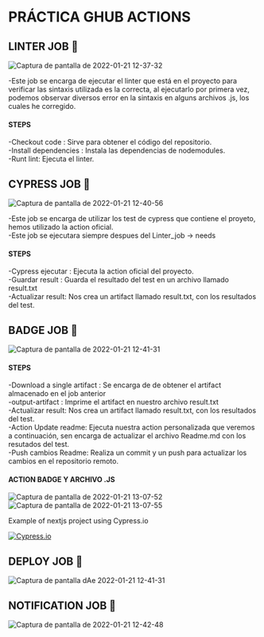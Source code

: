 


# PRÁCTICA GHUB ACTIONS




## LINTER JOB 🚀
![Captura de pantalla de 2022-01-21 12-37-32](https://user-images.githubusercontent.com/62066419/150520890-574ba131-1e20-43a0-be18-6deb3def4f6c.png)

-Este job se encarga de ejecutar el linter que está en el proyecto para verificar las sintaxis utilizada es la correcta, al ejecutarlo por primera vez, podemos observar diversos error en la sintaxis en alguns archivos .js, los cuales he corregido.

#### STEPS

-Checkout code : Sirve para obtener el código del repositorio.<br>
-Install dependencies : Instala las dependencias de nodemodules.<br>
-Runt lint: Ejecuta el linter.


## CYPRESS JOB 🚀
![Captura de pantalla de 2022-01-21 12-40-56](https://user-images.githubusercontent.com/62066419/150521600-d3f1b3ff-ee25-40d9-a2ad-394a4acc09a5.png)

-Este job se encarga de utilizar los test de cypress que contiene el proyeto, hemos utilizado la action oficial.<br>
-Este job se ejecutara siempre despues del Linter_job -> needs

#### STEPS

-Cypress ejecutar : Ejecuta la action oficial del proyecto.<br>
-Guardar result : Guarda el resultado del test en un archivo llamado result.txt<br>
-Actualizar result: Nos crea un artifact llamado result.txt, con los resultados del test.



## BADGE JOB 🚀

![Captura de pantalla de 2022-01-21 12-41-31](https://user-images.githubusercontent.com/62066419/150521641-814c7ef4-bb63-4138-ac48-e91b43b83447.png)


#### STEPS

-Download a single artifact : Se encarga de de obtener el artifact almacenado en el job anterior<br>
-output-artifact : Imprime el artifact en nuestro archivo result.txt<br>
-Actualizar result: Nos crea un artifact llamado result.txt, con los resultados del test.<br>
-Action Update readme: Ejecuta nuestra action personalizada que veremos a continuación, sen encarga de actualizar el archivo Readme.md con los resutados del test.<br>
-Push cambios Readme: Realiza un commit y un push para actualizar los cambios en el repositorio remoto.

#### ACTION BADGE Y ARCHIVO .JS
![Captura de pantalla de 2022-01-21 13-07-52](https://user-images.githubusercontent.com/62066419/150524752-95d2c900-3e21-4f2f-ae0c-6178b7ce0a2a.png)
![Captura de pantalla de 2022-01-21 13-07-55](https://user-images.githubusercontent.com/62066419/150524766-71d11c7b-9ff3-4a82-ba7b-6a6d8b6f0678.png)



Example of nextjs project using Cypress.io

<!---Start place for the badge -->
[![Cypress.io](https://img.shields.io/badge/tested%20with-Cypress-04C38E.svg)](https://www.cypress.io/)

<!---End place for the badge -->

## DEPLOY JOB 🚀

![Captura de pantalla dAe 2022-01-21 12-41-31](https://user-images.githubusercontent.com/62066419/150521657-d5ff1231-3732-4ddd-bff4-7e8adcd6e70c.png)


## NOTIFICATION JOB 🚀

![Captura de pantalla de 2022-01-21 12-42-48](https://user-images.githubusercontent.com/62066419/150521675-849b512a-4514-42a0-9117-d83da242fc4a.png)

